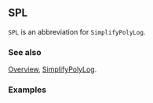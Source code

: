 ## SPL

`SPL` is an abbreviation for `SimplifyPolyLog`.

### See also

[Overview](Extra/FeynCalc.md), [SimplifyPolyLog](SimplifyPolyLog.md).

### Examples
